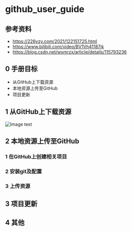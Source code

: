 # github_user_guide

## 参考资料
- https://226yzy.com/2021/122151725.html
- https://www.bilibili.com/video/BV1Vh41187ik
- https://blog.csdn.net/wsmrzx/article/details/115793236

## 0 手册目标
- 从GitHub上下载资源
- 本地资源上传至GitHub
- 项目更新

## 1 从GitHub上下载资源
![Image text](https://github.com/dazhuang17/doc_img/blob/main/github_user_guide/1.jpg)

## 2 本地资源上传至GitHub
### 1 在GitHub上创建相关项目


### 2 安装git及配置

### 3 上传资源

## 3 项目更新


## 4 其他



